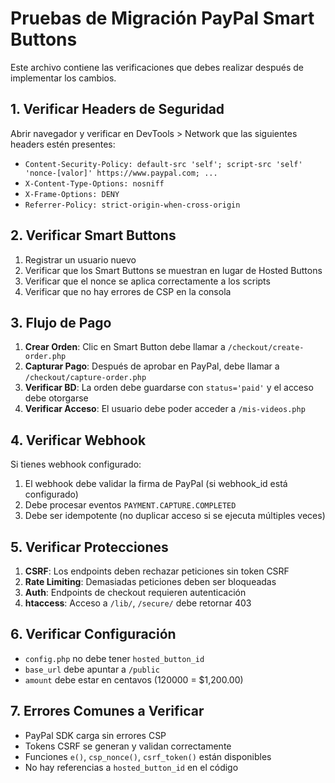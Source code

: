 # Pruebas de Migración PayPal Smart Buttons

Este archivo contiene las verificaciones que debes realizar después de implementar los cambios.

## 1. Verificar Headers de Seguridad

Abrir navegador y verificar en DevTools > Network que las siguientes headers estén presentes:

- `Content-Security-Policy: default-src 'self'; script-src 'self' 'nonce-[valor]' https://www.paypal.com; ...`
- `X-Content-Type-Options: nosniff`
- `X-Frame-Options: DENY`
- `Referrer-Policy: strict-origin-when-cross-origin`

## 2. Verificar Smart Buttons

1. Registrar un usuario nuevo
2. Verificar que los Smart Buttons se muestran en lugar de Hosted Buttons
3. Verificar que el nonce se aplica correctamente a los scripts
4. Verificar que no hay errores de CSP en la consola

## 3. Flujo de Pago

1. **Crear Orden**: Clic en Smart Button debe llamar a `/checkout/create-order.php`
2. **Capturar Pago**: Después de aprobar en PayPal, debe llamar a `/checkout/capture-order.php`
3. **Verificar BD**: La orden debe guardarse con `status='paid'` y el acceso debe otorgarse
4. **Verificar Acceso**: El usuario debe poder acceder a `/mis-videos.php`

## 4. Verificar Webhook

Si tienes webhook configurado:
1. El webhook debe validar la firma de PayPal (si webhook_id está configurado)
2. Debe procesar eventos `PAYMENT.CAPTURE.COMPLETED`
3. Debe ser idempotente (no duplicar acceso si se ejecuta múltiples veces)

## 5. Verificar Protecciones

1. **CSRF**: Los endpoints deben rechazar peticiones sin token CSRF
2. **Rate Limiting**: Demasiadas peticiones deben ser bloqueadas
3. **Auth**: Endpoints de checkout requieren autenticación
4. **htaccess**: Acceso a `/lib/`, `/secure/` debe retornar 403

## 6. Verificar Configuración

- `config.php` no debe tener `hosted_button_id`
- `base_url` debe apuntar a `/public`
- `amount` debe estar en centavos (120000 = $1,200.00)

## 7. Errores Comunes a Verificar

- PayPal SDK carga sin errores CSP
- Tokens CSRF se generan y validan correctamente
- Funciones `e()`, `csp_nonce()`, `csrf_token()` están disponibles
- No hay referencias a `hosted_button_id` en el código
